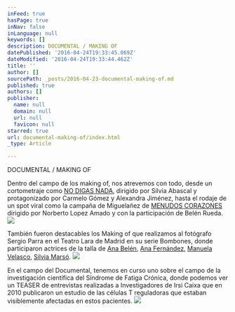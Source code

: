 ```yaml
---
inFeed: true
hasPage: true
inNav: false
inLanguage: null
keywords: []
description: DOCUMENTAL / MAKING OF
datePublished: '2016-04-24T19:33:45.069Z'
dateModified: '2016-04-24T19:33:44.462Z'
title: ''
author: []
sourcePath: _posts/2016-04-23-documental-making-of.md
published: true
authors: []
publisher:
  name: null
  domain: null
  url: null
  favicon: null
starred: true
url: documental-making-of/index.html
_type: Article

---
```

DOCUMENTAL / MAKING OF

Dentro del campo de los making of, nos atrevemos con todo, desde un cortometraje como [NO DIGAS NADA][0], dirigido por Silvia Abascal y protagonizado por Carmelo Gómez y Alexandra Jiménez, hasta el rodaje de un spot viral como la campaña de Miguelañez de [MENUDOS CORAZONES][1] dirigido por Norberto Lopez Amado y con la participación de Belén Rueda.
![](https://the-grid-user-content.s3-us-west-2.amazonaws.com/ef530fce-1a25-4ce5-8b55-12cbcd095e83.png)

También fueron destacables los Making of que realizamos al fotógrafo Sergio Parra en el Teatro Lara de Madrid en su serie Bombones, donde participaron actrices de la talla de [Ana Belén][2], [Ana Fernández][3], [Manuela Velasco][4], [Silvia Marsó][5]. ![](https://the-grid-user-content.s3-us-west-2.amazonaws.com/4b4533d1-d3d9-4584-96bb-ca61be2054aa.png)

En el campo del Documental, tenemos en curso uno sobre el campo de la investigación científica del Síndrome de Fatiga Crónica, donde podemos ver un TEASER de entrevistas realizadas a Investigadores de Irsi Caixa que en 2010 publicaron un estudio de las células T reguladoras que estaban visiblemente afectadas en estos pacientes.
![](https://the-grid-user-content.s3-us-west-2.amazonaws.com/0aa09c7f-9382-4c87-9f0c-db3d15a3eaac.png)

[0]: https://vimeopro.com/visioncut/making-of-docu/video/101258064
[1]: https://vimeopro.com/visioncut/making-of-docu/video/140743704
[2]: https://vimeopro.com/visioncut/making-of-docu/video/66368001
[3]: https://vimeopro.com/visioncut/making-of-docu/video/66388675
[4]: https://vimeopro.com/visioncut/making-of-docu/video/66371493
[5]: https://vimeopro.com/visioncut/making-of-docu/video/66372652